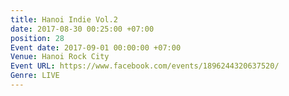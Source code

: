 ```yaml
---
title: Hanoi Indie Vol.2
date: 2017-08-30 00:25:00 +07:00
position: 28
Event date: 2017-09-01 00:00:00 +07:00
Venue: Hanoi Rock City
Event URL: https://www.facebook.com/events/1896244320637520/
Genre: LIVE
---
```


